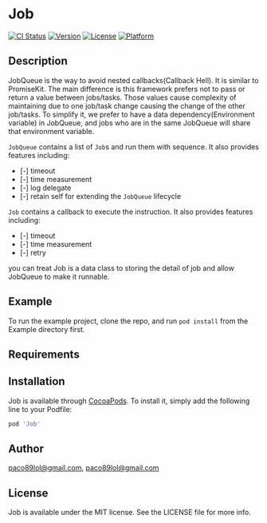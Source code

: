 # Job

[![CI Status](https://img.shields.io/travis/paco89lol@gmail.com/Job.svg?style=flat)](https://travis-ci.org/paco89lol@gmail.com/Job)
[![Version](https://img.shields.io/cocoapods/v/Job.svg?style=flat)](https://cocoapods.org/pods/Job)
[![License](https://img.shields.io/cocoapods/l/Job.svg?style=flat)](https://cocoapods.org/pods/Job)
[![Platform](https://img.shields.io/cocoapods/p/Job.svg?style=flat)](https://cocoapods.org/pods/Job)

## Description

JobQueue is the way to avoid nested callbacks(Callback Hell). It is similar to PromiseKit. The main difference is this framework prefers not to pass or return a value between jobs/tasks. Those values cause complexity of maintaining due to one job/task change causing the change of the other job/tasks. To simplify it, we prefer to have a data dependency(Environment variable) in JobQueue, and jobs who are in the same JobQueue will share that environment variable.

`JobQueue` contains a list of  `Job`s and run them with sequence. It also provides features including:
- [-] timeout
- [-] time measurement
- [-] log delegate
- [-] retain self for extending the `JobQueue` lifecycle

`Job` contains a callback to execute the instruction. It also provides features including:
- [-] timeout
- [-] time measurement
- [-] retry

you can treat Job is a data class to storing the detail of job and allow JobQueue to make it runnable.

## Example

To run the example project, clone the repo, and run `pod install` from the Example directory first.


## Requirements

## Installation

Job is available through [CocoaPods](https://cocoapods.org). To install
it, simply add the following line to your Podfile:

```ruby
pod 'Job'
```

## Author

paco89lol@gmail.com, paco89lol@gmail.com

## License

Job is available under the MIT license. See the LICENSE file for more info.
